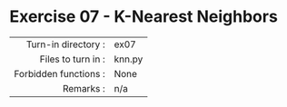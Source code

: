 # Exercise 07 - K-Nearest Neighbors

|                         |                     |
| -----------------------:| ------------------- |
|   Turn-in directory :   |  ex07               |
|   Files to turn in :    |  knn.py             |
|   Forbidden functions : |  None               |
|   Remarks :             |  n/a                |


